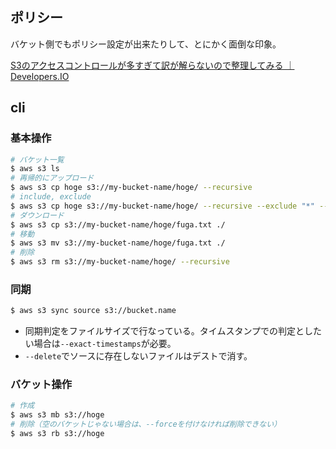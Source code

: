 ポリシー
----

バケット側でもポリシー設定が出来たりして、とにかく面倒な印象。

[S3のアクセスコントロールが多すぎて訳が解らないので整理してみる ｜ Developers.IO](http://dev.classmethod.jp/cloud/aws/s3-acl-wakewakame/)

cli
----

### 基本操作

```bash
# バケット一覧
$ aws s3 ls
# 再帰的にアップロード
$ aws s3 cp hoge s3://my-bucket-name/hoge/ --recursive
# include, exclude
$ aws s3 cp hoge s3://my-bucket-name/hoge/ --recursive --exclude "*" --include "*.png"
# ダウンロード
$ aws s3 cp s3://my-bucket-name/hoge/fuga.txt ./
# 移動
$ aws s3 mv s3://my-bucket-name/hoge/fuga.txt ./
# 削除
$ aws s3 rm s3://my-bucket-name/hoge/ --recursive
```

### 同期

```bash
$ aws s3 sync source s3://bucket.name
```

* 同期判定をファイルサイズで行なっている。タイムスタンプでの判定としたい場合は`--exact-timestamps`が必要。
* `--delete`でソースに存在しないファイルはデストで消す。

### バケット操作

```bash
# 作成
$ aws s3 mb s3://hoge
# 削除（空のバケットじゃない場合は、--forceを付けなければ削除できない）
$ aws s3 rb s3://hoge
```